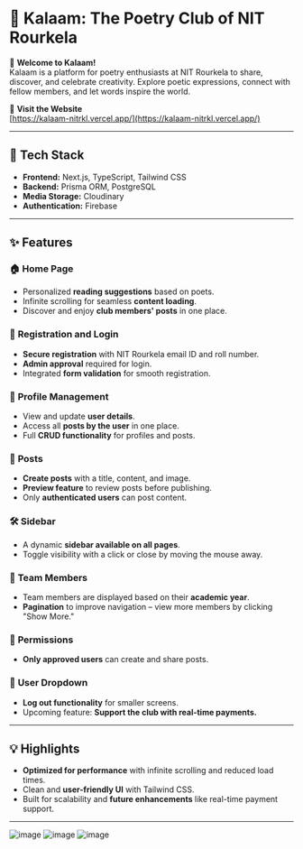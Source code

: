 # 🌟 Kalaam: The Poetry Club of NIT Rourkela

🎉 **Welcome to Kalaam!**  
Kalaam is a platform for poetry enthusiasts at NIT Rourkela to share, discover, and celebrate creativity. Explore poetic expressions, connect with fellow members, and let words inspire the world.  

🔗 **Visit the Website**  
[https://kalaam-nitrkl.vercel.app/](https://kalaam-nitrkl.vercel.app/)

---

## 🚀 Tech Stack
- **Frontend:** Next.js, TypeScript, Tailwind CSS  
- **Backend:** Prisma ORM, PostgreSQL  
- **Media Storage:** Cloudinary  
- **Authentication:** Firebase  

---

## ✨ Features

### 🏠 **Home Page**
- Personalized **reading suggestions** based on poets.
- Infinite scrolling for seamless **content loading**.
- Discover and enjoy **club members' posts** in one place.

### 📝 **Registration and Login**
- **Secure registration** with NIT Rourkela email ID and roll number.  
- **Admin approval** required for login.  
- Integrated **form validation** for smooth registration.

### 👤 **Profile Management**
- View and update **user details**.  
- Access all **posts by the user** in one place.  
- Full **CRUD functionality** for profiles and posts.

### 📜 **Posts**
- **Create posts** with a title, content, and image.  
- **Preview feature** to review posts before publishing.  
- Only **authenticated users** can post content.

### 🛠️ **Sidebar**
- A dynamic **sidebar available on all pages**.  
- Toggle visibility with a click or close by moving the mouse away.  

### 🤝 **Team Members**
- Team members are displayed based on their **academic year**.  
- **Pagination** to improve navigation – view more members by clicking "Show More."

### 🔐 **Permissions**
- **Only approved users** can create and share posts.

### 🔽 **User Dropdown**
- **Log out functionality** for smaller screens.  
- Upcoming feature: **Support the club with real-time payments.**

---

## 💡 Highlights
- **Optimized for performance** with infinite scrolling and reduced load times.  
- Clean and **user-friendly UI** with Tailwind CSS.  
- Built for scalability and **future enhancements** like real-time payment support.  

---
![image](https://github.com/user-attachments/assets/21dff3c8-7506-4466-9026-7232a8c846d5) 
![image](https://github.com/user-attachments/assets/19880259-748a-405d-945f-2b0f78be2099)
![image](https://github.com/user-attachments/assets/218b3fd6-c0bd-423f-a499-9933df01fed2)


